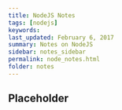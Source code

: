 ```yaml
---
title: NodeJS Notes 
tags: [nodejs]
keywords:  
last_updated: February 6, 2017
summary: Notes on NodeJS 
sidebar: notes_sidebar
permalink: node_notes.html
folder: notes 
---
```


## Placeholder 

